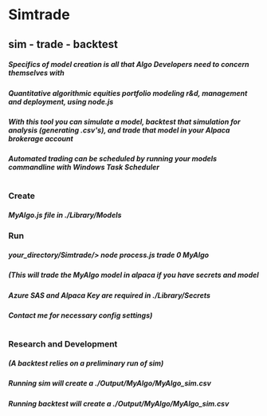 # Simtrade
## sim - trade - backtest
##### Specifics of model creation is all that Algo Developers need to concern themselves with
##### Quantitative algorithmic equities portfolio modeling r&d, management and deployment, using node.js
##### With this tool you can simulate a model, backtest that simulation for analysis (generating .csv's), and trade that model in your Alpaca brokerage account
##### Automated trading can be scheduled by running your models commandline with Windows Task Scheduler
# 
### Create
##### MyAlgo.js file in ./Library/Models
### Run
##### your_directory/Simtrade/> node process.js trade 0 MyAlgo
##### (This will trade the MyAlgo model in alpaca if you have secrets and model
##### Azure SAS and Alpaca Key are required in ./Library/Secrets
##### Contact me for necessary config settings)
#
### Research and Development
##### (A backtest relies on a preliminary run of sim)
##### Running sim will create a ./Output/MyAlgo/MyAlgo_sim.csv
##### Running backtest will create a ./Output/MyAlgo/MyAlgo_sim.csv

